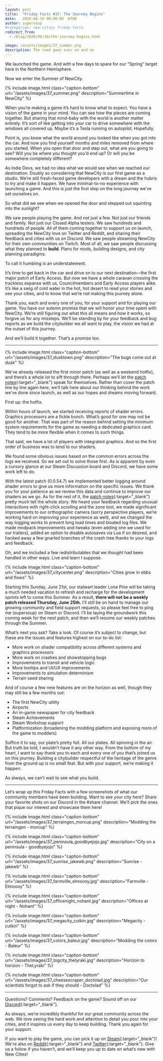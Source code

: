 ```yaml
---
layout: post
title:  "Friday Facts #37: The Journey Begins"
date:   2020-06-19 00:00:00 -0700
author: supersoup
#categories: new-cities friday-facts
redirect_from:
  - /blog/2020/06/19/the-journey-begins.html

image: /assets/images/37_summer.png
description: The road goes ever on and on
---
```


We launched the game. And with a few days to spare for our “Spring” target here in the Northern Hemisphere. 

Now we enter the Summer of NewCity.

{% include image.html class="caption-bottom"
  url="/assets/images/37_summer.png"
  description="Summertime in NewCity"
%}

When you’re making a game it’s hard to know what to expect. You have a vision of the game in your mind. You can see how the pieces are coming together. But sharing that mind-baby with the world is another matter entirely. It’s sort of like getting into your car to drive somewhere with the windows all covered up. Maybe it’s a Tesla running on autopilot. Hopefully. 

Point is, you know what the world around you looked like when you got into the car. And now you find yourself months and miles removed from where you started. When you open that door and step out, what are you going to see? Will you be where you thought you’d end up? Or will you be somewhere completely different? 

As Indie Devs, we had no idea what we would see when we reached our destination. Doubly so considering that NewCity is our first game as a studio. We’re still fresh-faced game developers with a dream and the hubris to try and make it happen. We have minimal-to-no experience with launching a game. And this is just the first stop on the long journey we’ve set ourselves on. 

So what did we see when we opened the door and stepped out squinting into the sunlight? 

We saw people playing the game. And not just a few. Not just our friends and family. Not just our Closed Alpha testers. We saw hundreds and hundreds of people. All of them coming together to support us on launch, spreading the NewCity love on Twitter and Reddit, and sharing their feedback and cities with us on Discord. We saw people streaming NewCity for their own communities on Twitch. Most of all, we saw people discussing what they planned to **build**. Plans for mods, building designs, and city planning paradigms. 

To call it humbling is an understatement. 

It’s time to get back in the car and drive on to our next destination—the first major patch of Early Access. But now we have a whole caravan crossing the trackless expanse with us, Councilmembers and Early Access players alike. It’s like a swig of cold water in the hot, hot desert to read your stories and see your cities, and to know that we’re not making this journey alone. 

Thank you, each and every one of you, for your support and for playing our game. You have our solemn promise that we will honor your time spent with NewCity. We’re still figuring out what this all means and how it works, so forgive us for any missteps. We’ll be standing by for your feedback and bug reports as we build the citybuilder we all want to play, the vision we had at the outset of this journey. 

And we’ll build it together. That’s a promise too. 


---

{% include image.html class="caption-bottom"
  url="/assets/images/37_dusktown.png"
  description="The bugs come out at dusk"
%}

We’ve already released the first minor patch (as well as a weekend hotfix), and there’s a whole lot to sift through there. Perhaps we’ll let the [patch notes]{:target="_blank"} speak for themselves. Rather than cover the patch line by line again here, we’ll talk here about our thinking behind the work we’ve done since launch, as well as our hopes and dreams moving forward. 

First up: the hotfix. 

Within hours of launch, we started receiving reports of shader errors. Graphics processors are a fickle bunch. What’s good for one may not be good for another. That was part of the reason behind setting the minimum system requirements for the game as needing a dedicated graphics card. They tend to be more flexible when it comes to such things.

That said, we have a lot of players with integrated graphics. And so the first order of business was to tend to our shaders. 

We found some obvious issues based on the common errors across the logs we received. So we set out to solve those first. As is apparent by even a cursory glance at our Steam Discussion board and Discord, we have some work left to do.

With the latest patch (0.0.54.7) we implemented better logging around shader errors to give us more information on the specific issues. We thank you for your patience as we review this data and continue to improve our shaders as we go. As for the rest of it, the [patch notes]{:target="_blank"} pretty much tell the whole story. We heard your feedback regarding unusual interactions with right-click scrolling and the zone tool, we made significant improvements to our orthographic camera (sorry perspective players, we’re working hard on improving your experience as well), and we changed the way logging works to prevent long load times and bloated log files. We made modpack improvements and tweaks (even adding one we used for our trailers), added an option to disable autosaves via Lua if so desired, and hacked away a few gnarled branches of the crash tree thanks to your logs and feedback. 

Oh, and we included a few redistributables that we *thought* had been handled in other ways. Live and learn I suppose.

{% include image.html class="caption-bottom"
  url="/assets/images/37_citycenter.png"
  description="Cities grow in ebbs and flows"
%}

Starting this Sunday, June 21st, our stalwart leader Lone Pine will be taking a much needed vacation to refresh and recharge for the development sprints left to come this Summer. As a result, **there will not be a weekly patch released Thursday, June 25th.** I’ll still be on hand to manage our growing community and field support requests, so please feel free to ping me (supersoup) on Steam or Discord. I’ll be laying the groundwork this coming week for the next patch, and then we’ll resume our weekly patches through the Summer. 

What’s next you ask? Take a look. Of course it’s subject to change, but these are the issues and features highest on our to-do list:

* More work on shader compatibility across different systems and graphics processors
* More work on crashes and showstopping bugs
* Improvements to transit and vehicle logic
* More tooltips and UI/UX improvements
* Improvements to simulation determinism
* Terrain seed sharing

And of course a few new features are on the horizon as well, though they may still be a few months out:

* The first NewCity utility
* Airports
* An in-game newspaper for city feedback
* Steam Achievements
* Steam Workshop support
* Platformization (broadening the modding platform and exposing more of the game to modders)

Suffice it to say, our plate’s pretty full. All our plates. All spinning in the air. But truth be told, I wouldn’t have it any other way. From the bottom of my heart, I want to say thank you to each and every one of you that’s joined us on this journey. Building a citybuilder respectful of the heritage of the genre from the ground up is no small feat. But with your support, we’re making it happen.

As always, we can’t wait to see what you build.
 
---

Let’s wrap up this Friday Facts with a few screenshots of what our community members have been building. Want to see your city here? Share your favorite shots on our Discord in the #share channel. We’ll pick the ones that pique our interest and showcase them here! 

{% include image.html class="caption-bottom"
  url="/assets/images/37_terraingen_morcup.png"
  description="Modding the terraingen - morcup"
%}

{% include image.html class="caption-bottom"
  url="/assets/images/37_peninsula_goodbyejojo.jpg"
  description="City on a peninsula - goodbyejojo"
%}

{% include image.html class="caption-bottom"
  url="/assets/images/37_sunrise_jakewb.png"
  description="Sunrise - jakewb"
%}

{% include image.html class="caption-bottom"
  url="/assets/images/37_farmville_elmoooy.jpg"
  description="Farmville - Elmoooy"
%}

{% include image.html class="caption-bottom"
  url="/assets/images/37_officenight_nohant.jpg"
  description="Offices at night - Nohant"
%}

{% include image.html class="caption-bottom"
  url="/assets/images/37_megacity_cutkin.jpg"
  description="Megacity - cutkin"
%}

{% include image.html class="caption-bottom"
  url="/assets/images/37_colors_baleur.jpg"
  description="Modding the colors - Baleur"
%}

{% include image.html class="caption-bottom"
  url="/assets/images/37_bigcity_thelyraki.jpg"
  description="Horizon to horizon - TheLyraki"
%}

{% include image.html class="caption-bottom"
  url="/assets/images/37_cheesescraper_doctolad.jpg"
  description="Our scientists forgot to ask if they should - Doctolad"
%}

---

Questions? Comments? Feedback on the game? Sound off on our [Discord]{:target="_blank"}.

As always, we’re incredibly thankful for our great community across the web. We love seeing the hard work and attention to detail you pour into your cities, and it inspires us every day to keep building. Thank you again for your support.

If you want to play the game, you can pick it up on [Steam]{:target=”_blank”}! We're also on [Reddit]{:target="_blank"} and [Twitter]{:target="_blank"}. Give us a follow if you haven’t, and we’ll keep you up to date on what’s new with New Cities!


[patch notes]: https://store.steampowered.com/newshub/app/1067860/view/2447091973458106170
[Discord]:  http://discord.gg/cz6t4J5
[Steam]: https://store.steampowered.com/app/1067860/NewCity/
[Reddit]: https://www.reddit.com/r/NewCity
[Twitter]: https://twitter.com/lone_pine_games

















